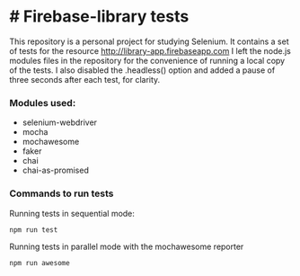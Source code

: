 # # Firebase-library tests

This repository is a personal project for studying Selenium.
It contains a set of tests for the resource http://library-app.firebaseapp.com
I left the node.js modules files in the repository for the convenience of running a local copy of the tests. I also disabled the .headless() option and added a pause of three seconds after each test, for clarity.

### Modules used:
- selenium-webdriver
- mocha
- mochawesome
- faker
- chai
- chai-as-promised

### Commands to run tests
Running tests in sequential mode:
``` sh
npm run test
```
Running tests in parallel mode with the mochawesome reporter
```sh
npm run awesome
```
